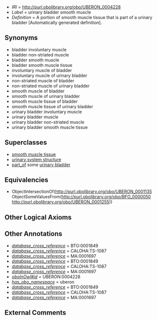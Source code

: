  * *IRI* = http://purl.obolibrary.org/obo/UBERON_0004228
 * *Label* = urinary bladder smooth muscle
 * *Definition* = A portion of smooth muscle tissue that is part of a urinary bladder [Automatically generated definition].

## Synonyms

 * bladder involuntary muscle
 * bladder non-striated muscle
 * bladder smooth muscle
 * bladder smooth muscle tissue
 * involuntary muscle of bladder
 * involuntary muscle of urinary bladder
 * non-striated muscle of bladder
 * non-striated muscle of urinary bladder
 * smooth muscle of bladder
 * smooth muscle of urinary bladder
 * smooth muscle tissue of bladder
 * smooth muscle tissue of urinary bladder
 * urinary bladder involuntary muscle
 * urinary bladder muscle
 * urinary bladder non-striated muscle
 * urinary bladder smooth muscle tissue

## Superclasses

 * [smooth muscle tissue](../../UBERON/35/UBERON_0001135.md)
 * [urinary system structure](../../UBERON/54/UBERON_0006554.md)
 * [part_of](../../BFO/50/BFO_0000050.md) some [urinary bladder](../../UBERON/55/UBERON_0001255.md)

## Equivalencies

 * ObjectIntersectionOf(<http://purl.obolibrary.org/obo/UBERON_0001135> ObjectSomeValuesFrom(<http://purl.obolibrary.org/obo/BFO_0000050> <http://purl.obolibrary.org/obo/UBERON_0001255>))

## Other Logical Axioms


## Other Annotations

 * *[database_cross_reference](../../ef/oboInOwl#hasDbXref.md)* = BTO:0001849
 * *[database_cross_reference](../../ef/oboInOwl#hasDbXref.md)* = CALOHA:TS-1087
 * *[database_cross_reference](../../ef/oboInOwl#hasDbXref.md)* = MA:0001697
 * *[database_cross_reference](../../ef/oboInOwl#hasDbXref.md)* = BTO:0001849
 * *[database_cross_reference](../../ef/oboInOwl#hasDbXref.md)* = CALOHA:TS-1087
 * *[database_cross_reference](../../ef/oboInOwl#hasDbXref.md)* = MA:0001697
 * *[oboInOwl#id](../../id/oboInOwl#id.md)* = UBERON:0004228
 * *[has_obo_namespace](../../ce/oboInOwl#hasOBONamespace.md)* = uberon
 * *[database_cross_reference](../../ef/oboInOwl#hasDbXref.md)* = BTO:0001849
 * *[database_cross_reference](../../ef/oboInOwl#hasDbXref.md)* = CALOHA:TS-1087
 * *[database_cross_reference](../../ef/oboInOwl#hasDbXref.md)* = MA:0001697

## External Comments

